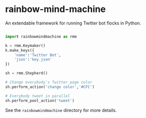 # rainbow-mind-machine

An extendable framework for running Twitter bot flocks in Python.

```python

import rainbowmindmachine as rmm

k = rmm.Keymaker()
k.make_keys({
    'name':'Twitter Bot',
    'json':'key.json'
})

sh = rmm.Shepherd()

# Change everybody's Twitter page color
sh.perform_action('change color','#CFC')

# Everybody tweet in parallel
sh.perform_pool_action('tweet')

```

See the ```rainbowmindmachine``` directory for more details.

